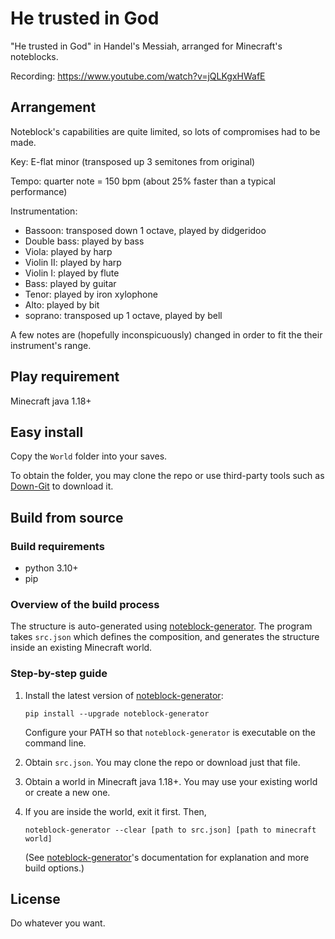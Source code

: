 # He trusted in God
"He trusted in God" in Handel's Messiah,  arranged for Minecraft's noteblocks.

Recording: https://www.youtube.com/watch?v=jQLKgxHWafE

## Arrangement
Noteblock's capabilities are quite limited, so lots of compromises had to be made.

Key: E-flat minor (transposed up 3 semitones from original)

Tempo: quarter note = 150 bpm (about 25% faster than a typical performance)

Instrumentation:
* Bassoon: transposed down 1 octave, played by didgeridoo
* Double bass: played by bass
* Viola: played by harp
* Violin II: played by harp
* Violin I: played by flute
* Bass: played by guitar
* Tenor: played by iron xylophone
* Alto: played by bit
* soprano: transposed up 1 octave, played by bell

A few notes are (hopefully inconspicuously) changed in order to fit the their instrument's range.

## Play requirement
Minecraft java 1.18+

## Easy install 
Copy the `World` folder into your saves. 

To obtain the folder, you may clone the repo or use third-party tools such as [Down-Git](https://minhaskamal.github.io/DownGit) to download it.

## Build from source
### Build requirements
* python 3.10+
* pip

### Overview of the build process
The structure is auto-generated using [noteblock-generator](https://github.com/FelixFourcolor/noteblock-generator). The program takes `src.json` which defines the composition, and generates the structure inside an existing Minecraft world.

### Step-by-step guide

1. Install the latest version of [noteblock-generator](https://github.com/FelixFourcolor/noteblock-generator):
    ```
    pip install --upgrade noteblock-generator
    ```
    Configure your PATH so that `noteblock-generator` is executable on the command line.

2. Obtain `src.json`. You may clone the repo or download just that file.

3. Obtain a world in Minecraft java 1.18+. You may use your existing world or create a new one. 


4. If you are inside the world, exit it first. Then,
    ```
    noteblock-generator --clear [path to src.json] [path to minecraft world]
    ```
    (See [noteblock-generator](https://github.com/FelixFourcolor/noteblock-generator)'s documentation for explanation and more build options.)

## License
Do whatever you want.
